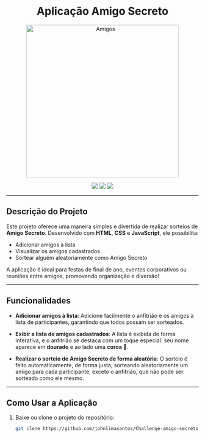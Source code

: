 <div align="center">
  <h1 align="center">Aplicação Amigo Secreto</h1>
  <a href="file:///C:/Users/Micro/OneDrive/Documentos/.vscode/Amigo%20secreto/Untitled-3.html">
    <img src="https://barbiedeti.github.io/challenge-amigo-secreto_pt-main/assets/Unknown.png" alt="Amigos" width="400">
  </a>
</div>

<p align="center">
  <a href="#"><img src="https://img.shields.io/badge/JavaScript-323330?style=for-the-badge&logo=javascript&logoColor=F7DF1E"></a>
  <a href="#"><img src="https://img.shields.io/badge/CSS3-1572B6?style=for-the-badge&logo=css3&logoColor=white"></a>
  <a href="#"><img src="https://img.shields.io/badge/HTML5-E34F26?style=for-the-badge&logo=html5&logoColor=white"></a>
</p>
<p align="center">
</p>

---

## **Descrição do Projeto**

Este projeto oferece uma maneira simples e divertida de realizar sorteios de **Amigo Secreto**. Desenvolvido com **HTML**, **CSS** e **JavaScript**, ele possibilita:

- Adicionar amigos à lista
- Visualizar os amigos cadastrados
- Sortear alguém aleatoriamente como Amigo Secreto

A aplicação é ideal para festas de final de ano, eventos corporativos ou reuniões entre amigos, promovendo organização e diversão!

---

## **Funcionalidades**

- **Adicionar amigos à lista**: Adicione facilmente o anfitrião e os amigos à lista de participantes, garantindo que todos possam ser sorteados.

- **Exibir a lista de amigos cadastrados**: A lista é exibida de forma interativa, e o anfitrião se destaca com um toque especial: seu nome aparece em **dourado** e ao lado uma **coroa 👑**.

- **Realizar o sorteio de Amigo Secreto de forma aleatória**: O sorteio é feito automaticamente, de forma justa, sorteando aleatoriamente um amigo para cada participante, exceto o anfitrião, que não pode ser sorteado como ele mesmo.

---

## **Como Usar a Aplicação**

1. Baixe ou clone o projeto do repositório:
   ```bash
   git clone https://github.com/johnlimasantos/Challenge-amigo-secreto.git
